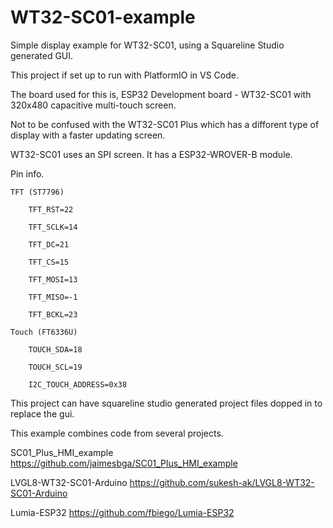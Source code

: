 # WT32-SC01-example
Simple display example for WT32-SC01, using a Squareline Studio generated GUI.

This project if set up to run with PlatformIO in VS Code. 

The board used for this is, ESP32 Development board - WT32-SC01 with 320x480 capacitive multi-touch screen. 

Not to be confused with the WT32-SC01 Plus which has a difforent type of display with a faster updating screen.


WT32-SC01 uses an SPI screen. It has a ESP32-WROVER-B module.

Pin info.

    TFT (ST7796)
    
        TFT_RST=22
        
        TFT_SCLK=14
        
        TFT_DC=21
        
        TFT_CS=15
        
        TFT_MOSI=13
        
        TFT_MISO=-1
        
        TFT_BCKL=23
        
    Touch (FT6336U)
    
        TOUCH_SDA=18
        
        TOUCH_SCL=19
        
        I2C_TOUCH_ADDRESS=0x38
        


This project can have squareline studio generated project files dopped in to replace the gui. 

This example combines code from several projects.

SC01_Plus_HMI_example
https://github.com/jaimesbga/SC01_Plus_HMI_example

LVGL8-WT32-SC01-Arduino
https://github.com/sukesh-ak/LVGL8-WT32-SC01-Arduino

Lumia-ESP32 
https://github.com/fbiego/Lumia-ESP32


